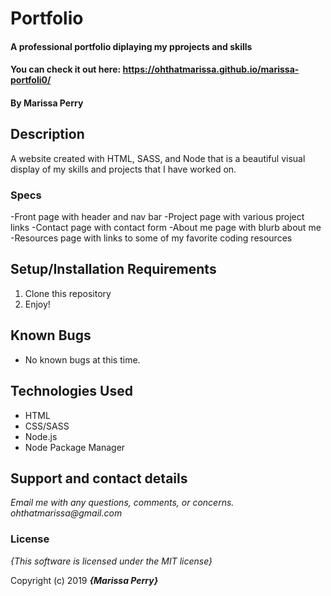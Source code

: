 # Portfolio

#### A professional portfolio diplaying my pprojects and skills
#### You can check it out here: https://ohthatmarissa.github.io/marissa-portfoli0/

#### By **Marissa Perry**

## Description

A website created with HTML, SASS, and Node that is a beautiful visual display of my skills and projects that I have worked on.

### Specs
-Front page with header and nav bar
-Project page with various project links
-Contact page with contact form 
-About me page with blurb about me
-Resources page with links to some of my favorite coding resources



## Setup/Installation Requirements

1. Clone this repository
2. Enjoy!

## Known Bugs
* No known bugs at this time.

## Technologies Used
* HTML
* CSS/SASS
* Node.js
* Node Package Manager


## Support and contact details

_Email me with any questions, comments, or concerns. ohthatmarissa@gmail.com_

### License

*{This software is licensed under the MIT license}*

Copyright (c) 2019 **_{Marissa Perry}_**


